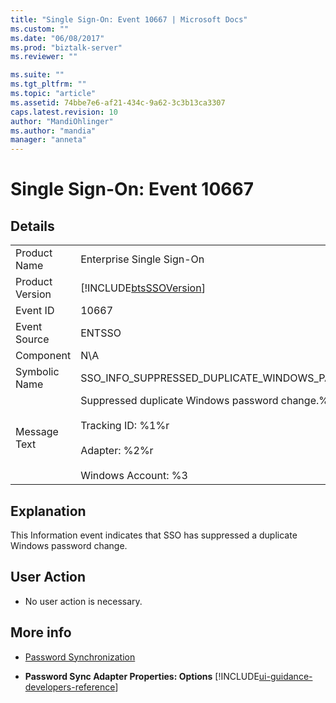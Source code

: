 ```yaml
---
title: "Single Sign-On: Event 10667 | Microsoft Docs"
ms.custom: ""
ms.date: "06/08/2017"
ms.prod: "biztalk-server"
ms.reviewer: ""

ms.suite: ""
ms.tgt_pltfrm: ""
ms.topic: "article"
ms.assetid: 74bbe7e6-af21-434c-9a62-3c3b13ca3307
caps.latest.revision: 10
author: "MandiOhlinger"
ms.author: "mandia"
manager: "anneta"
---
```

# Single Sign-On: Event 10667
## Details  

|                 |                                                                                                                                         |
|-----------------|-----------------------------------------------------------------------------------------------------------------------------------------|
|  Product Name   |                                                        Enterprise Single Sign-On                                                        |
| Product Version |                                       [!INCLUDE[btsSSOVersion](../includes/btsssoversion-md.md)]                                        |
|    Event ID     |                                                                  10667                                                                  |
|  Event Source   |                                                                 ENTSSO                                                                  |
|    Component    |                                                                   N\A                                                                   |
|  Symbolic Name  |                                          SSO_INFO_SUPPRESSED_DUPLICATE_WINDOWS_PASSWORD_CHANGE                                          |
|  Message Text   | Suppressed duplicate Windows password change.%r<br /><br /> Tracking ID: %1%r<br /><br /> Adapter: %2%r<br /><br /> Windows Account: %3 |

## Explanation  
 This Information event indicates that SSO has suppressed a duplicate Windows password change.  

## User Action  

-   No user action is necessary.  

## More info

- [Password Synchronization](../core/password-synchronization2.md)  

- **Password Sync Adapter Properties: Options** [!INCLUDE[ui-guidance-developers-reference](../includes/ui-guidance-developers-reference.md)]
